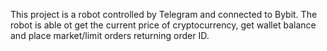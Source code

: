 This project is a robot controlled by Telegram and connected to Bybit. The robot is able ot get the current price of cryptocurrency, get wallet balance and place market/limit orders returning order ID. 
